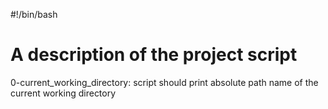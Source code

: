 #!/bin/bash
# A description of the project script

0-current_working_directory: script should print absolute path name of the current working directory


